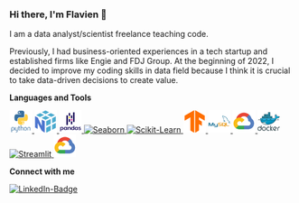 ### Hi there, I'm Flavien 👋

<p>I am a data analyst/scientist freelance teaching code.</p>
<p>Previously, I had business-oriented experiences in a tech startup and established firms like Engie and FDJ Group. At the beginning of 2022, I decided to improve my coding skills in data field because I think it is crucial to take data-driven decisions to create value.</p>
<p></p>
 
**Languages and Tools**
  
<div id="networks">
  <a href="https://www.python.org/">
    <img src="https://github.com/devicons/devicon/blob/master/icons/python/python-original-wordmark.svg" title="Python" alt="Python" width="40" height="40"/>
  </a>
  <a href="https://numpy.org/">
    <img src="https://github.com/devicons/devicon/blob/master/icons/numpy/numpy-original.svg" title="Numpy" alt="Numpy" width="40" height="40"/>
  </a>
  <a href="https://pandas.pydata.org/">
    <img src="https://github.com/devicons/devicon/blob/master/icons/pandas/pandas-original-wordmark.svg" title="Pandas" alt="Pandas" width="40" height="40"/>
  </a>
  <a href="https://seaborn.pydata.org/index.html">
    <img src="https://seaborn.pydata.org/_images/logo-tall-lightbg.svg" title="Seaborn" alt="Seaborn" width="40" height="40"/>
  </a>
  <a href="https://scikit-learn.org/stable/index.html#">
   <img src="https://upload.wikimedia.org/wikipedia/commons/0/05/Scikit_learn_logo_small.svg" title="Scikit-Learn" alt="Scikit-Learn" width="40" height="40"/>
  </a>
  <a href="https://www.tensorflow.org/">
   <img src="https://github.com/devicons/devicon/blob/master/icons/tensorflow/tensorflow-original.svg" title="Tensorflow" alt="Tensorflow" width="40" height="40"/>
  </a>
  <a href="https://www.mysql.com/">
    <img src="https://github.com/devicons/devicon/blob/master/icons/mysql/mysql-original-wordmark.svg" title="MySQL" alt="MySQL" width="40" height="40"/>
  </a>
  <a href="https://cloud.google.com/">
    <img src="https://github.com/devicons/devicon/blob/master/icons/googlecloud/googlecloud-original.svg" title="GoogleCloud" alt="GoogleCloud" width="40" height="40"/>
  </a>
  <a href="https://www.docker.com/">
   <img src="https://github.com/devicons/devicon/blob/master/icons/docker/docker-original-wordmark.svg" title="Docker" alt="Docker" width="40" height="40"/>
  </a>
  <a href="https://streamlit.io/">
  <img src="https://raw.githubusercontent.com/rlew631/rlew631/b09a7af3f30f8b5a5428dbeb07b9021622018685/red_streamlit.svg" title="Streamlit" alt="Streamlit" width="40" height="40"/>
  </a>
  <a href="https://cloud.google.com/">
  <img src="https://github.com/devicons/devicon/blob/master/icons/googlecloud/googlecloud-original.svg" title="Google Cloud Platform" alt="Google Cloud Platform" width="40" height="40"/>
  </a>
</div>
<p></p>

**Connect with me** 

<div id="networks">
  <a href="https://www.linkedin.com/in/flavienkussvargas/">
    <img src="https://img.shields.io/badge/LinkedIn-blue?style=for-the-badge&logo=linkedin&logoColor=white" alt="LinkedIn-Badge"/>
  </a>
</div>

<!--
**FlavKV/FlavKV** is a ✨ _special_ ✨ repository because its `README.md` (this file) appears on your GitHub profile.




Here are some ideas to get you started:

- 🔭 I’m currently working on ...
- 🌱 I’m currently learning ...
- 👯 I’m looking to collaborate on ...
- 🤔 I’m looking for help with ...
- 💬 Ask me about ...
- 📫 How to reach me: ...
- 😄 Pronouns: ...
- ⚡ Fun fact: ...

<div>
  <img src="https://github.com/devicons/devicon/blob/master/icons/python/python-original.svg" title="Python" alt="Python" width="40" height="40"/>&nbsp;
</div>

-->
